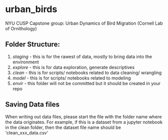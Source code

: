 # urban_birds
NYU CUSP Capstone group: Urban Dynamics of Bird Migration (Cornell Lab of Ornithology)

## Folder Structure:
1. *staging* - this is for the rawest of data, mostly to bring data into the environment
2. *explore* - this is for data exploration, generate descriptives
3. *clean* - this is for scripts/ notebooks related to data cleaning/ wrangling
4. *model* - this is for scripts/ notebooks related to modeling
5. *envir* - this folder will not be committed but it should be created in your repo

## Saving Data files
When writing out data files, please start the file with the folder name where the data originates. For example, if this is a dataset from a jupyter notebook in the clean folder, then the dataset file name should be 'clean_xxx_data.csv'
